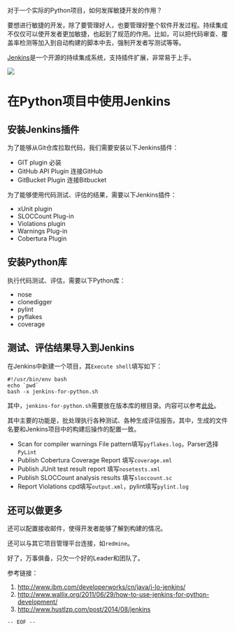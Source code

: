对于一个实际的Python项目，如何发挥敏捷开发的作用？

<!--more-->

要想进行敏捷的开发，除了要管理好人，也要管理好整个软件开发过程。持续集成不仅仅可以使开发者更加敏捷，也起到了规范的作用。比如，可以把代码审查、覆盖率检测等加入到自动构建的脚本中去，强制开发者写测试等等。

[Jenkins](http://jenkins-ci.org/)是一个开源的持续集成系统，支持插件扩展，非常易于上手。

![](jenkins-logo.png)

在Python项目中使用Jenkins
===

安装Jenkins插件
---

为了能够从Git仓库拉取代码，我们需要安装以下Jenkins插件：
- GIT plugin
必装
- GitHub API Plugin
连接GitHub
- GitBucket Plugin
连接Bitbucket

为了能够使用代码测试、评估的结果，需要以下Jenkins插件：
- xUnit plugin
- SLOCCount Plug-in
- Violations plugin
- Warnings Plug-in
- Cobertura Plugin

安装Python库
---

执行代码测试、评估，需要以下Python库：

- nose
- clonedigger
- pylint
- pyflakes
- coverage

测试、评估结果导入到Jenkins
---

在Jenkins中新建一个项目，其`Execute shell`填写如下：

```
#!/usr/bin/env bash
echo `pwd`
bash -x jenkins-for-python.sh
```

其中，`jenkins-for-python.sh`需要放在版本库的根目录。内容可以参考[此处](https://github.com/zhangxiaoyang/jenkins-test-repo)。

其中主要的功能是，批处理执行各种测试、各种生成评估报告。其中，生成的文件名要和Jenkins项目中的构建后操作的配置一致。

- Scan for compiler warnings
File pattern填写`pyflakes.log`，Parser选择`PyLint`
- Publish Cobertura Coverage Report
填写`coverage.xml`
- Publish JUnit test result report
填写`nosetests.xml`
- Publish SLOCCount analysis results
填写`sloccount.sc`
- Report Violations
cpd填写`output.xml`，pylint填写`pylint.log`

还可以做更多
---

还可以配置接收邮件，使得开发者能够了解到构建的情况。

还可以与其它项目管理平台连接，如`redmine`。

好了，万事俱备，只欠一个好的Leader和团队了。

参考链接：

1. <http://www.ibm.com/developerworks/cn/java/j-lo-jenkins/>
2. <http://www.wallix.org/2011/06/29/how-to-use-jenkins-for-python-development/>
3. <http://www.hustlzp.com/post/2014/08/jenkins>

`-- EOF --`
